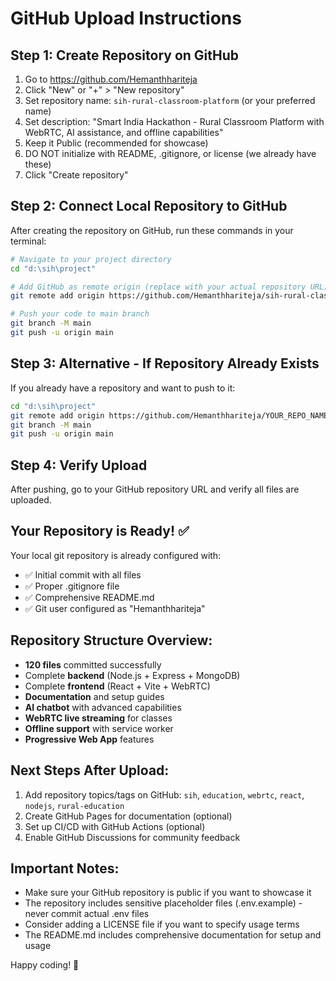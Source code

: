 # GitHub Upload Instructions

## Step 1: Create Repository on GitHub
1. Go to https://github.com/Hemanthhariteja
2. Click "New" or "+" > "New repository"
3. Set repository name: `sih-rural-classroom-platform` (or your preferred name)
4. Set description: "Smart India Hackathon - Rural Classroom Platform with WebRTC, AI assistance, and offline capabilities"
5. Keep it Public (recommended for showcase)
6. DO NOT initialize with README, .gitignore, or license (we already have these)
7. Click "Create repository"

## Step 2: Connect Local Repository to GitHub
After creating the repository on GitHub, run these commands in your terminal:

```bash
# Navigate to your project directory
cd "d:\sih\project"

# Add GitHub as remote origin (replace with your actual repository URL)
git remote add origin https://github.com/Hemanthhariteja/sih-rural-classroom-platform.git

# Push your code to main branch
git branch -M main
git push -u origin main
```

## Step 3: Alternative - If Repository Already Exists
If you already have a repository and want to push to it:

```bash
cd "d:\sih\project"
git remote add origin https://github.com/Hemanthhariteja/YOUR_REPO_NAME.git
git branch -M main
git push -u origin main
```

## Step 4: Verify Upload
After pushing, go to your GitHub repository URL and verify all files are uploaded.

## Your Repository is Ready! ✅

Your local git repository is already configured with:
- ✅ Initial commit with all files
- ✅ Proper .gitignore file
- ✅ Comprehensive README.md
- ✅ Git user configured as "Hemanthhariteja"

## Repository Structure Overview:
- **120 files** committed successfully
- Complete **backend** (Node.js + Express + MongoDB)
- Complete **frontend** (React + Vite + WebRTC)
- **Documentation** and setup guides
- **AI chatbot** with advanced capabilities
- **WebRTC live streaming** for classes
- **Offline support** with service worker
- **Progressive Web App** features

## Next Steps After Upload:
1. Add repository topics/tags on GitHub: `sih`, `education`, `webrtc`, `react`, `nodejs`, `rural-education`
2. Create GitHub Pages for documentation (optional)
3. Set up CI/CD with GitHub Actions (optional)
4. Enable GitHub Discussions for community feedback

## Important Notes:
- Make sure your GitHub repository is public if you want to showcase it
- The repository includes sensitive placeholder files (.env.example) - never commit actual .env files
- Consider adding a LICENSE file if you want to specify usage terms
- The README.md includes comprehensive documentation for setup and usage

Happy coding! 🚀